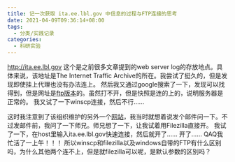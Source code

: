 ```yaml
---
title: 记一次获取 ita.ee.lbl.gov 中信息的过程与FTP连接的思考
date: 2021-04-09T09:36:14+08:00
tags:
  - 分类/实践记录
categories:
  - 科研实验
---
```


http://ita.ee.lbl.gov
这个是之前很多文章提到的web server log的存放地点。具体来说，该地址是The Internet Traffic Archive的所在。我尝试了挺久的，但是发现即使挂上代理也没有办法连上。
然后我又通过google搜索了一下，发现可以找得到，但是网址是[ftp版本](ftp://ita.ee.lbl.gov)的。虽然打不开，但是快照是连的上的，说明服务器是正常的。
我又试了一下winscp连接，然后不行……

这时我注意到了该组织维护的另外一个[网站](https://ee.lbl.gov/nrg.html)，我当时就想着说发个邮件问一下。不过发邮件前，我问了一下师兄。师兄想了一下，让我试着用Filezilla直接开。
我试了一下，在host里输入ita.ee.lbl.gov快速连接，然后就开了……
开了……
QAQ我忙活了一上午！！！
所以winscp和filezilla以及windows自带的FTP有什么区别吗，为什么其他两个连不上，但是就filezilla可以呢，是默认参数的区别吗？